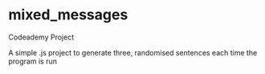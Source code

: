 # mixed_messages
Codeademy Project 

A simple .js project to generate three, randomised sentences each time the program is run
